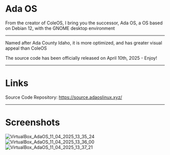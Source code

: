 # Ada OS

From the creator of ColeOS, I bring you the successor, Ada OS, a OS based on Debian 12, with the GNOME desktop environment

---

Named after Ada County Idaho, it is more optimized, and has greater visual appeal than ColeOS

The source code has been officially released on April 10th, 2025 - Enjoy!


---

# Links

Source Code Repository: https://source.adaoslinux.xyz/


---


# Screenshots

![VirtualBox_AdaOS_11_04_2025_13_35_24](https://github.com/user-attachments/assets/3cee9495-0b64-4e7f-84ad-31779c2c9f8f)
![VirtualBox_AdaOS_11_04_2025_13_36_00](https://github.com/user-attachments/assets/b5ebdb95-9374-4d0c-83ae-8c23b3b36428)
![VirtualBox_AdaOS_11_04_2025_13_37_21](https://github.com/user-attachments/assets/1c70c7ca-cb8d-48f9-a644-58391bc70280)
